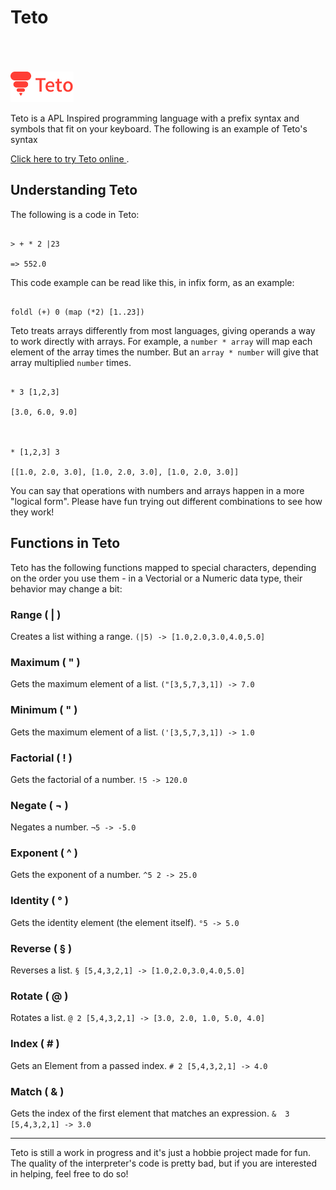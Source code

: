 
# Teto
<br>
<br>
<br>


<img src="teto_logo_texto.png" width="20%">

Teto is a APL Inspired programming language with a prefix syntax and symbols that fit on your keyboard. The following is an example of Teto's syntax

[Click here to try Teto online ](https://teto.mirvox.xyz/).
  



## Understanding Teto

The following is a code in Teto:

```

> + * 2 |23

=> 552.0

```

This code example can be read like this, in infix form, as an example:

```

foldl (+) 0 (map (*2) [1..23])

```

Teto treats arrays differently from most languages, giving operands a way to work directly with arrays. For example, a `number * array` will map each element of the array times the number. But an `array * number` will give that array multiplied `number` times.

```

* 3 [1,2,3]

[3.0, 6.0, 9.0]

  

* [1,2,3] 3

[[1.0, 2.0, 3.0], [1.0, 2.0, 3.0], [1.0, 2.0, 3.0]]

```

You can say that operations with numbers and arrays happen in a more "logical form". Please have fun trying out different combinations to see how they work!

  

## Functions in Teto

Teto has the following functions mapped to special characters, depending on the order you use them - in a Vectorial or a Numeric data type, their behavior may change a bit:

###  Range ( | )
Creates a list withing a range. 
`(|5) -> [1.0,2.0,3.0,4.0,5.0]`

###  Maximum ( " )
Gets the maximum element of a list.
`("[3,5,7,3,1]) -> 7.0`

###  Minimum ( " )
Gets the maximum element of a list.
`('[3,5,7,3,1]) -> 1.0`

###  Factorial ( ! )
Gets the factorial of a number.
`!5 -> 120.0`

###  Negate ( ¬ )
Negates a number.
`¬5 -> -5.0`

###  Exponent ( ^ )
Gets the exponent of a number.
`^5 2 -> 25.0`

###  Identity ( ° )
Gets the identity element (the element itself).
`°5 -> 5.0`

###  Reverse ( § )
Reverses a list.
`§ [5,4,3,2,1] -> [1.0,2.0,3.0,4.0,5.0]`

###  Rotate ( @ )
Rotates a list.
`@ 2 [5,4,3,2,1] -> [3.0, 2.0, 1.0, 5.0, 4.0]`

###  Index ( # )
Gets an Element from a passed index.
`# 2 [5,4,3,2,1] -> 4.0`

###  Match ( & )
Gets the index of the first element that matches an expression.
`&  3 [5,4,3,2,1] -> 3.0`

___
Teto is still a work in progress and it's just a hobbie project made for fun. The quality of the interpreter's code is pretty bad, but if you are interested in helping, feel free to do so!
